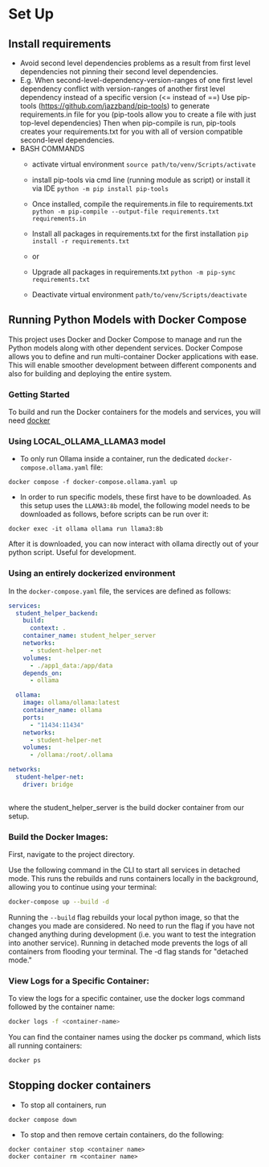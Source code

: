 # Set Up
## Install requirements
- Avoid second level dependencies problems as a result from first level dependencies not pinning their second level dependencies.
- E.g. When second-level-dependency-version-ranges of one first level dependency conflict with version-ranges of another first level dependency instead of a specific version (<= instead of ==)
    Use pip-tools (https://github.com/jazzband/pip-tools) to generate requirements.in file for you (pip-tools allow you to create a file with just top-level dependencies)
    Then when pip-compile is run, pip-tools creates your requirements.txt for you with all of version compatible second-level dependencies.
- BASH COMMANDS
  - activate virtual environment `source path/to/venv/Scripts/activate`
  - install pip-tools via cmd line (running module as script) or install it via IDE
  `python -m pip install pip-tools`

  - Once installed, compile the requirements.in file to requirements.txt
  `python -m pip-compile --output-file requirements.txt requirements.in`

  - Install all packages in requirements.txt for the first installation
  `pip install -r requirements.txt`

  - or
  - Upgrade all packages in requirements.txt
  `python -m pip-sync requirements.txt`

  - Deactivate virtual environment
  `path/to/venv/Scripts/deactivate`

    
## Running Python Models with Docker Compose

This project uses Docker and Docker Compose to manage and run the Python models along with other dependent services.
Docker Compose allows you to define and run multi-container Docker applications with ease.
This will enable smoother development between different components
and also for building and deploying the entire system.

### Getting Started

To build and run the Docker containers for the models and services,
you will need [docker](https://docs.docker.com/engine/install/)

### Using LOCAL_OLLAMA_LLAMA3 model

- To only run Ollama inside a container, run the dedicated `docker-compose.ollama.yaml` file:

```shell
docker compose -f docker-compose.ollama.yaml up 
```

- In order to run specific models, these first have to be downloaded. As this setup uses the `LLAMA3:8b` model,
the following model needs to be downloaded as follows, before scripts can be run over it:

```shell
docker exec -it ollama ollama run llama3:8b
```
After it is downloaded, you can now interact with ollama directly out of your python script. Useful for development.



### Using an entirely dockerized environment

In the `docker-compose.yaml` file, the services are defined as follows:

```yaml
services:
  student_helper_backend:
    build:
      context: .
    container_name: student_helper_server
    networks:
      - student-helper-net
    volumes:
      - ./app1_data:/app/data
    depends_on:
      - ollama

  ollama:
    image: ollama/ollama:latest
    container_name: ollama
    ports:
      - "11434:11434"
    networks:
      - student-helper-net
    volumes:
      - /ollama:/root/.ollama

networks:
  student-helper-net:
    driver: bridge
    
```
where the student_helper_server is the build docker container from our setup.


### Build the Docker Images:

First, navigate to the project directory.

Use the following command in the CLI to start all services in detached mode.
This runs the rebuilds and runs containers locally in the background, allowing you to continue using your terminal:

```sh
docker-compose up --build -d
```
Running the `--build` flag rebuilds your local python image, so that the changes you made are considered.
No need to run the flag if you have not changed anything during development (i.e. you want to test the integration into
another service).
Running in detached mode prevents the logs of all containers from flooding your terminal. The -d flag stands for "detached mode."

### View Logs for a Specific Container:

To view the logs for a specific container, use the docker logs command followed by the container name:

```sh
docker logs -f <container-name>
```
You can find the container names using the docker ps command, which lists all running containers:

```sh
docker ps
```

## Stopping docker containers 
- To stop all containers, run

```shell
docker compose down
```
- To stop and then remove certain containers, do the following:

```shell
docker container stop <container name>
docker container rm <container name>
```

